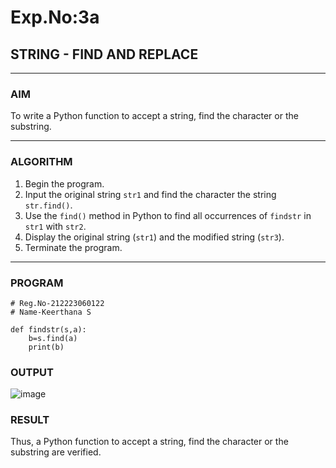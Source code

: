 # Exp.No:3a
## STRING - FIND AND REPLACE

---

### AIM  
To write a Python function to accept a string, find the character or the substring.

---

### ALGORITHM

1. Begin the program.  
2. Input the original string `str1` and find the character the string `str.find()`.  
4. Use the `find()` method in Python to find all occurrences of `findstr` in `str1` with `str2`.    
6. Display the original string (`str1`) and the modified string (`str3`).  
7. Terminate the program.

---

### PROGRAM

```
# Reg.No-212223060122
# Name-Keerthana S

def findstr(s,a):
    b=s.find(a)
    print(b)
```

### OUTPUT
![image](https://github.com/user-attachments/assets/4ceed59a-866d-4791-b5d3-ee54f78faf30)

### RESULT
 Thus, a Python function to accept a string, find the character or the substring are verified.
